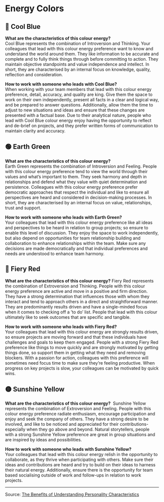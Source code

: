 # Energy Colors

## 🔵 Cool Blue

**What are the characteristics of this colour energy?**  
Cool Blue represents the combination of Introversion and Thinking. Your colleagues that lead with this colour energy preference want to know and understand the world around them. They like information to be accurate and complete and to fully think things through before committing to action. They maintain objective standpoints and value independence and intellect. In short, they are characterised by an internal focus on knowledge, quality, reflection and consideration.

**How to work with someone who leads with Cool Blue?**  
When working with your team members that lead with this colour energy preference, detail, accuracy, and quality are king. Give them the space to work on their own independently, present all facts in a clear and logical way, and be prepared to answer questions. Additionally, allow them the time to adjust to new situations and ideas and ensure that these changes are presented with a factual base. Due to their analytical nature, people who lead with Cool Blue colour energy enjoy having the opportunity to reflect and de-brief on projects, and they prefer written forms of communication to maintain clarity and accuracy.

## 🟢 Earth Green

**What are the characteristics of this colour energy?**  
Earth Green represents the combination of Introversion and Feeling. People with this colour energy preference tend to view the world through their values and what’s important to them. They seek harmony and depth in relationships and defend what they value with quiet determination and persistence. Colleagues with this colour energy preference prefer democratic approaches that respect the individual and like to ensure all perspectives are heard and considered in decision-making processes. In short, they are characterised by an internal focus on value, relationships, trust and support.

**How to work with someone who leads with Earth Green?**  
Your colleagues that lead with this colour energy preference like all ideas and perspectives to be heard in relation to group projects; so ensure to enable this level of discussion. They enjoy the space to work independently, but also depend on opportunities for team relationship building and collaboration to enhance relationships within the team. Make sure any decisions are made democratically and that individual preferences and needs are understood to enhance team harmony.

## 🔴 Fiery Red

**What are the characteristics of this colour energy?**
Fiery Red represents the combination of Extroversion and Thinking. People with this colour energy preference are active and move in a positive and firm direction. They have a strong determination that influences those with whom they interact and tend to approach others in a direct and straightforward manner. They are predominantly results driven and have a single-minded focus when it comes to checking off a ’to do’ list. People that lead with this colour ultimately like to seek outcomes that are specific and tangible.

**How to work with someone who leads with Fiery Red?**  
Your colleagues that lead with this colour energy are strongly results driven, so ensure projects are moving forward and that these individuals have challenges and goals to keep them engaged. People with a strong Fiery Red preference like things to move quickly and are strongly motivated by getting things done, so support them in getting what they need and removing blockers. With a passion for action, colleagues with this preference will sometimes need focus time to make sure they’re feeling productive. When progress on key projects is slow, your colleagues can be motivated by quick wins.

## 🟡 Sunshine Yellow

**What are the characteristics of this colour energy?** 
Sunshine Yellow represents the combination of Extroversion and Feeling. People with this colour energy preference radiate enthusiasm, encourage participation and enjoy and seek the company of others. They have a strong desire to be involved, and like to be noticed and appreciated for their contributions- especially when they go above and beyond. Natural storytellers, people with a strong Sunshine Yellow preference are great in group situations and are inspired by ideas and possibilities.

**How to work with someone who leads with Sunshine Yellow?**  
Your colleagues that lead with this colour energy relish in the opportunity to collaborate, as they thrive when participating with others. Make sure their ideas and contributions are heard and try to build on their ideas to harness their natural energy. Additionally, ensure there is the opportunity for team based socialising outside of work and follow-ups in relation to work projects.

---

Source: [The Benefits of Understanding Personality Characteristics](https://blog.insights.com/en-gb/blog/the-essential-guide-to-insights-discovery-colour-energies-and-how-to-use-them-at-work)

